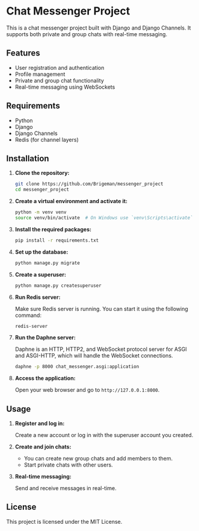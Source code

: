 # Chat Messenger Project

This is a chat messenger project built with Django and Django Channels. It supports both private and group chats with real-time messaging.

## Features

- User registration and authentication
- Profile management
- Private and group chat functionality
- Real-time messaging using WebSockets

## Requirements

- Python
- Django
- Django Channels
- Redis (for channel layers)

## Installation

1. **Clone the repository:**

   ```bash
   git clone https://github.com/Brigeman/messenger_project
   cd messenger_project
   ```

2. **Create a virtual environment and activate it:**

   ```bash
   python -m venv venv
   source venv/bin/activate  # On Windows use `venv\Scripts\activate`
   ```

3. **Install the required packages:**

   ```bash
   pip install -r requirements.txt
   ```

4. **Set up the database:**

   ```bash
   python manage.py migrate
   ```

5. **Create a superuser:**

   ```bash
   python manage.py createsuperuser
   ```

6. **Run Redis server:**

   Make sure Redis server is running. You can start it using the following command:

   ```bash
   redis-server
   ```

7. **Run the Daphne server:**

   Daphne is an HTTP, HTTP2, and WebSocket protocol server for ASGI and ASGI-HTTP, which will handle the WebSocket connections.

   ```bash
   daphne -p 8000 chat_messenger.asgi:application
   ```

8. **Access the application:**

   Open your web browser and go to `http://127.0.0.1:8000`.

## Usage

1. **Register and log in:**

   Create a new account or log in with the superuser account you created.

2. **Create and join chats:**

   - You can create new group chats and add members to them.
   - Start private chats with other users.

3. **Real-time messaging:**

   Send and receive messages in real-time.

## License

This project is licensed under the MIT License.
